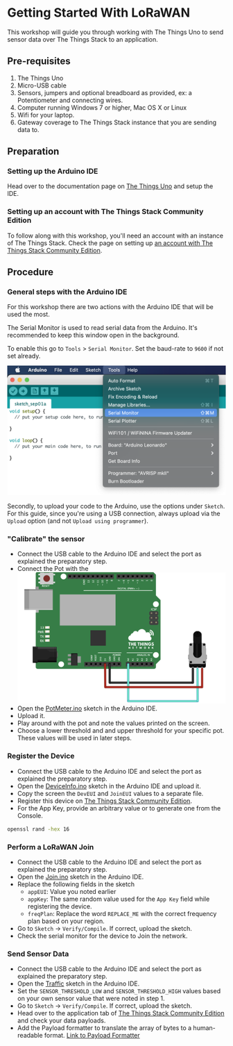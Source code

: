 # Getting Started With LoRaWAN

This workshop will guide you through working with The Things Uno to send sensor data over The Things Stack to an application.

## Pre-requisites

1. The Things Uno
2. Micro-USB cable
3. Sensors, jumpers and optional breadboard as provided, ex: a Potentiometer and connecting wires.
4. Computer running Windows 7 or higher, Mac OS X or Linux
5. Wifi for your laptop.
6. Gateway coverage to The Things Stack instance that you are sending data to.

## Preparation

### Setting up the Arduino IDE

Head over to the documentation page on [The Things Uno](https://www.thethingsindustries.com/docs/devices/the-things-uno/#setting-up-arduino-ide) and setup the IDE.

### Setting up an account with The Things Stack Community Edition

To follow along with this workshop, you'll need an account with an instance of The Things Stack. Check the page on setting up [an account with The Things Stack Community Edition](https://www.thethingsindustries.com/docs/getting-started/ttn/).

## Procedure

### General steps with the Arduino IDE

For this workshop there are two actions with the Arduino IDE that will be used the most.

The Serial Monitor is used to read serial data from the Arduino. It's recommended to keep this window open in the background.

To enable this go to `Tools` > `Serial Monitor`. Set the baud-rate to `9600` if not set already.

![TTN_Serial_monitor](TTN_Serial_monitor.png)

Secondly, to upload your code to the Arduino, use the options under `Sketch`. For this guide, since you're using a USB connection, always upload via the `Upload` option (and not `Upload using programmer`).

### "Calibrate" the sensor

- Connect the USB cable to the Arduino IDE and select the port as explained the preparatory step.
- Connect the Pot with the 
![schematic](./1_PotMeter/connections.png)
- Open the [PotMeter.ino](./1_PotMeter/Potmeter.ino) sketch in the Arduino IDE.
- Upload it.
- Play around with the pot and note the values printed on the screen.
- Choose a lower threshold and and upper threshold for your specific pot. These values will be used in later steps.

### Register the Device

- Connect the USB cable to the Arduino IDE and select the port as explained the preparatory step.
- Open the [DeviceInfo.ino](./2_DeviceInfo/DeviceInfo.ino) sketch in the Arduino IDE and upload it.
- Copy the screen the `DevEUI` and `JoinEUI` values to a separate file.
- Register this device on [The Things Stack Community Edition](https://www.thethingsindustries.com/docs/devices/adding-devices/).
- For the App Key, provide an arbitrary value or to generate one from the Console.
```bash
openssl rand -hex 16
```

### Perform a LoRaWAN Join

- Connect the USB cable to the Arduino IDE and select the port as explained the preparatory step.
- Open the [Join.ino](./3_Join/Join.ino) sketch in the Arduino IDE.
- Replace the following fields in the sketch
  - `appEUI`: Value you noted earlier
  - `appKey`: The same random value used for the `App Key` field while registering the device.
  - `freqPlan`: Replace the word `REPLACE_ME` with the correct frequency plan based on your region.
- Go to `Sketch` -> `Verify/Compile`. If correct, upload the sketch.
- Check the serial monitor for the device to Join the network.

### Send Sensor Data

- Connect the USB cable to the Arduino IDE and select the port as explained the preparatory step.
- Open the [Traffic](./4_Traffic/traffic.ino) sketch in the Arduino IDE.
- Set the `SENSOR_THRESHOLD_LOW` and `SENSOR_THRESHOLD_HIGH` values based on your own sensor value that were noted in step 1.
- Go to `Sketch` -> `Verify/Compile`. If correct, upload the sketch.
- Head over to the application tab of [The Things Stack Community Edition](https://console.cloud.thethings.network) and check your data payloads.
- Add the Payload formatter to translate the array of bytes to a human-readable format. [Link to Payload Formatter](./4_Traffic/payload-formatter.js)
